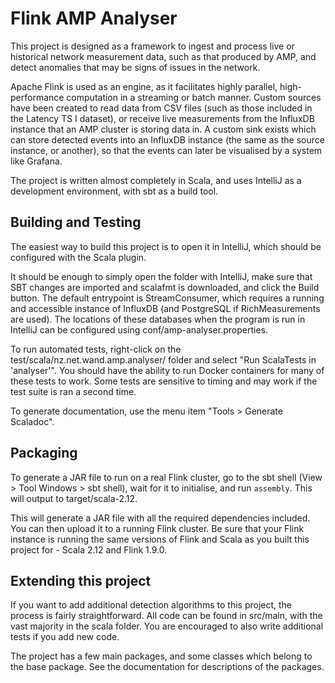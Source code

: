 # Flink AMP Analyser

This project is designed as a framework to ingest and process live or historical
network measurement data, such as that produced by AMP, and detect anomalies
that may be signs of issues in the network.

Apache Flink is used as an engine, as it facilitates highly parallel,
high-performance computation in a streaming or batch manner. Custom sources have
been created to read data from CSV files (such as those included in the Latency
TS I dataset), or receive live measurements from the InfluxDB instance that an
AMP cluster is storing data in. A custom sink exists which can store detected
events into an InfluxDB instance (the same as the source instance, or another),
so that the events can later be visualised by a system like Grafana.

The project is written almost completely in Scala, and uses IntelliJ as a
development environment, with sbt as a build tool.

## Building and Testing

The easiest way to build this project is to open it in IntelliJ, which should
be configured with the Scala plugin.

It should be enough to simply open the folder with IntelliJ, make sure that SBT
changes are imported and scalafmt is downloaded, and click the Build button.
The default entrypoint is StreamConsumer, which requires a running and
accessible instance of InfluxDB (and PostgreSQL if RichMeasurements are used).
The locations of these databases when the program is run in IntelliJ can be
configured using conf/amp-analyser.properties.

To run automated tests, right-click on the test/scala/nz.net.wand.amp.analyser/
folder and select "Run ScalaTests in 'analyser'". You should have the ability
to run Docker containers for many of these tests to work. Some tests are
sensitive to timing and may work if the test suite is ran a second time.

To generate documentation, use the menu item "Tools > Generate Scaladoc".

## Packaging

To generate a JAR file to run on a real Flink cluster, go to the sbt shell
(View > Tool Windows > sbt shell), wait for it to initialise, and run
`assembly`. This will output to target/scala-2.12.

This will generate a JAR file with all the required dependencies included.
You can then upload it to a running Flink cluster. Be sure that your Flink
instance is running the same versions of Flink and Scala as you built this
project for - Scala 2.12 and Flink 1.9.0.

## Extending this project

If you want to add additional detection algorithms to this project, the
process is fairly straightforward. All code can be found in src/main, with the 
vast majority in the scala folder. You are encouraged to also write additional
tests if you add new code.

The project has a few main packages, and some classes which belong to the base
package. See the documentation for descriptions of the packages.
